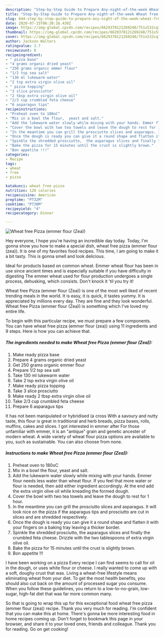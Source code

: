```yaml
---
description: "Step-by-Step Guide to Prepare Any-night-of-the-week Wheat free Pizza (emmer flour (Zea))"
title: "Step-by-Step Guide to Prepare Any-night-of-the-week Wheat free Pizza (emmer flour (Zea))"
slug: 644-step-by-step-guide-to-prepare-any-night-of-the-week-wheat-free-pizza-emmer-flour-zea
date: 2020-07-15T06:30:16.430Z
image: https://img-global.cpcdn.com/recipes/6629378121269248/751x532cq70/wheat-free-pizza-emmer-flour-zea-recipe-main-photo.jpg
thumbnail: https://img-global.cpcdn.com/recipes/6629378121269248/751x532cq70/wheat-free-pizza-emmer-flour-zea-recipe-main-photo.jpg
cover: https://img-global.cpcdn.com/recipes/6629378121269248/751x532cq70/wheat-free-pizza-emmer-flour-zea-recipe-main-photo.jpg
author: Jackson Walters
ratingvalue: 3.7
reviewcount: 8
recipeingredient:
- " pizza base"
- "4 grams organic dried yeast"
- "250 grams organic emmer flour"
- "1/2 tsp sea salt"
- "130 ml lukewarm water"
- "2 tsp extra virgin olive oil"
- " pizza topping"
- "3 slice prosciutto"
- "2 tbsp extra virgin olive oil"
- "2/3 cup crumbled feta cheese"
- "6 asparagus tips"
recipeinstructions:
- "Preheat oven to 180oC"
- "Mix in a bowl the flour,  yeast and salt."
- "Add the lukewarm water slowly while mixing with your hands. Emmer flour needs less water than wheat flour. If you feel that more water or flour is needed, then add either ingredient accordingly. At the end add the extra virgin olive oil while kneading the formed dough."
- "Cover the bowl with two tea towels and leave the dough to rest for 1 hour."
- "In the meantime you can grill the prosciutto slices and asparagus. It will look nice on the pizza if the asparagus tips and prosciutto are cut in slices and are shredded respectively."
- "Once the dough is ready you can give it a round shape and flatten it with your fingers on a baking tray leaving a thicker border."
- "Spinkle the shredded prosciutto,  the asparagus slices and finally the crumbled feta cheese. Drizzle with the two tablespoons of extra virgin olive oil."
- "Bake the pizza for 15 minutes until the crust is slightly brown."
- "Bon appetite !!!"
categories:
- Recipe
tags:
- wheat
- free
- pizza

katakunci: wheat free pizza 
nutrition: 120 calories
recipecuisine: American
preptime: "PT32M"
cooktime: "PT30M"
recipeyield: "4"
recipecategory: Dinner

---
```



![Wheat free Pizza (emmer flour (Zea))](https://img-global.cpcdn.com/recipes/6629378121269248/751x532cq70/wheat-free-pizza-emmer-flour-zea-recipe-main-photo.jpg)

Hey everyone, I hope you're having an incredible day today. Today, I'm gonna show you how to make a special dish, wheat free pizza (emmer flour (zea)). It is one of my favorites food recipes. This time, I am going to make it a bit tasty. This is gonna smell and look delicious.

Ideal for products based on common wheat. Emmer wheat flour has been in use since ancient times and is especially suitable if you have difficulty in digesting The emmer wheat used for flour production undergoes a single process, dehusking, which consists. Don&#39;t knock it &#39;til you try it!

Wheat free Pizza (emmer flour (Zea)) is one of the most well liked of recent trending meals in the world. It is easy, it is quick, it tastes yummy. It is appreciated by millions every day. They are fine and they look wonderful. Wheat free Pizza (emmer flour (Zea)) is something which I've loved my entire life.


To begin with this particular recipe, we must prepare a few components. You can have wheat free pizza (emmer flour (zea)) using 11 ingredients and 9 steps. Here is how you can achieve that.

<!--inarticleads1-->

##### The ingredients needed to make Wheat free Pizza (emmer flour (Zea)):

1. Make ready  pizza base
1. Prepare 4 grams organic dried yeast
1. Get 250 grams organic emmer flour
1. Prepare 1/2 tsp sea salt
1. Take 130 ml lukewarm water
1. Take 2 tsp extra virgin olive oil
1. Make ready  pizza topping
1. Take 3 slice prosciutto
1. Make ready 2 tbsp extra virgin olive oil
1. Take 2/3 cup crumbled feta cheese
1. Prepare 6 asparagus tips


It has not been manipulated or hybridised (a cross With a savoury and nutty taste, this flour is great in traditional and herb breads, pizza bases, rolls, muffins, cakes and slices. I got interested in emmer after For those unfamiliar with emmer, it is an &#34;antique&#34; grain and genetic ancester of modern wheat. A wide variety of wheat flour pizza options are available to you, such as sustainable. You can also choose from none. 

<!--inarticleads2-->

##### Instructions to make Wheat free Pizza (emmer flour (Zea)):

1. Preheat oven to 180oC
1. Mix in a bowl the flour,  yeast and salt.
1. Add the lukewarm water slowly while mixing with your hands. Emmer flour needs less water than wheat flour. If you feel that more water or flour is needed, then add either ingredient accordingly. At the end add the extra virgin olive oil while kneading the formed dough.
1. Cover the bowl with two tea towels and leave the dough to rest for 1 hour.
1. In the meantime you can grill the prosciutto slices and asparagus. It will look nice on the pizza if the asparagus tips and prosciutto are cut in slices and are shredded respectively.
1. Once the dough is ready you can give it a round shape and flatten it with your fingers on a baking tray leaving a thicker border.
1. Spinkle the shredded prosciutto,  the asparagus slices and finally the crumbled feta cheese. Drizzle with the two tablespoons of extra virgin olive oil.
1. Bake the pizza for 15 minutes until the crust is slightly brown.
1. Bon appetite !!!


I have been working on a pizza Every recipe I can find seems to call for oil in the dough, or uses white flour or cheese. I really wanted to come up with a soft, doughy crust that was. Living a wheat-free lifestyle means eliminating wheat from your diet. To get the most health benefits, you should also cut back on the amount of processed sugar you consume. When you follow these guidelines, you return to a low-to-no-grain, low-sugar, high-fat diet that was far more common many. 

So that is going to wrap this up for this exceptional food wheat free pizza (emmer flour (zea)) recipe. Thank you very much for reading. I'm confident that you can make this at home. There's gonna be more interesting food in home recipes coming up. Don't forget to bookmark this page in your browser, and share it to your loved ones, friends and colleague. Thank you for reading. Go on get cooking!
